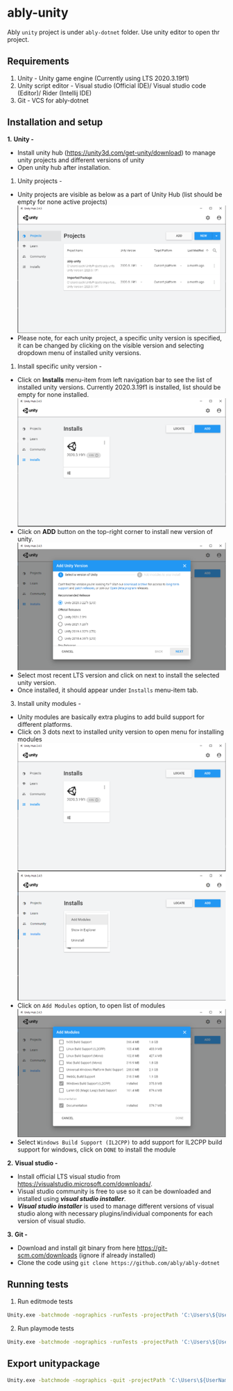 # ably-unity
  Ably `unity` project is under `ably-dotnet` folder. Use unity editor to open thr project.

## Requirements
1. Unity - Unity game engine (Currently using LTS 2020.3.19f1) 
2. Unity script editor - Visual studio (Official IDE)/ Visual studio code (Editor)/ Rider (Intellij IDE)
3. Git - VCS for ably-dotnet

## Installation and setup
**1.** **Unity -** 
- Install unity hub (https://unity3d.com/get-unity/download) to manage unity projects and different versions of unity
- Open unity hub after installation.

1. Unity projects - 
- Unity projects are visible as below as a part of Unity Hub (list should be empty for none active projects)
![](readme_images/unity_projects.PNG)
- Please note, for each unity project, a specific unity version is specified, it can be changed by clicking on the visible version and selecting dropdown menu of installed unity versions.
  
1. Install specific unity version -   
- Click on **Installs** menu-item from left navigation bar to see the list of installed unity versions. Currently 2020.3.19f1 is installed, list should be empty for none installed.
![](readme_images/unity_versions.PNG)
- Click on **ADD** button on the top-right corner to install new version of unity.
![](readme_images/unity_add_version.PNG)
- Select most recent LTS version and click on next to install the selected unity version.
- Once installed, it should appear under `Installs` menu-item tab.

3. Install unity modules - 
- Unity modules are basically extra plugins to add build support for different platforms.
- Click on 3 dots next to installed unity version to open menu for installing modules
![](readme_images/unity_versions.PNG)
![](readme_images/unity_add_%20modules.PNG)
- Click on `Add Modules` option, to open list of modules
![](readme_images/unity_modules.PNG) 
- Select `Windows Build Support (IL2CPP)`  to add support for IL2CPP build support for windows, click on `DONE` to install the module

**2.** **Visual studio -**
- Install official LTS visual studio from https://visualstudio.microsoft.com/downloads/.
- Visual studio community is free to use so it can be downloaded and installed using ***visual studio installer***.
- ***Visual studio installer*** is used to manage different versions of visual studio along with necessary plugins/individual components for each version of visual studio. 


**3.** **Git -**
- Download and install git binary from here https://git-scm.com/downloads (ignore if already installed)
- Clone the code using `git clone https://github.com/ably/ably-dotnet`

## Running tests

1. Run editmode tests
```bash
Unity.exe -batchmode -nographics -runTests -projectPath 'C:\Users\${UserName}\UnityProjects\ably-unity' -testResults editmode-results.xml -testPlatform editmode
```

2. Run playmode tests
```bash
Unity.exe -batchmode -nographics -runTests -projectPath 'C:\Users\${UserName}\UnityProjects\ably-unity' -testResults playmode-results.xml -testPlatform playmode
```

## Export unitypackage
```bash
Unity.exe -batchmode -nographics -quit -projectPath 'C:\Users\${UserName}\UnityProjects\ably-unity' -exportPackage 'Assets' 'ably.unitypackage'
```
